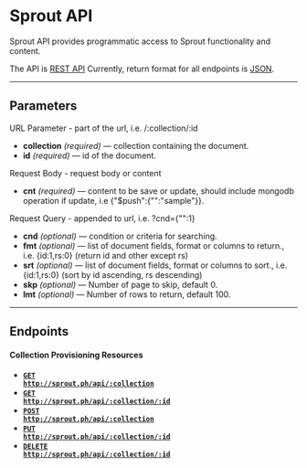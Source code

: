 # Sprout API

Sprout API provides programmatic access to Sprout functionality and content.

The API is [REST API](http://en.wikipedia.org/wiki/Representational_State_Transfer "RESTful")
Currently, return format for all endpoints is [JSON](http://json.org/ "JSON").


***

## Parameters

URL Parameter - part of the url, i.e. <url>/:collection/:id

- **collection** _(required)_ — collection containing the document.
- **id** _(required)_ — id of the document.

Request Body - request body or content

- **cnt** _(required)_ — content to be save or update, should include mongodb operation if update, i.e {"$push":{"<field>":"sample"}}.

Request Query - appended to url, i.e. <url>?cnd={"<field>":1}

- **cnd** _(optional)_ — condition or criteria for searching.
- **fmt** _(optional)_ — list of document fields, format or columns to return., i.e. {id:1,rs:0} (return id and other except rs)
- **srt** _(optional)_ — list of document fields, format or columns to sort., i.e. {id:1,rs:0} (sort by id ascending, rs descending)
- **skp** _(optional)_ — Number of page to skip, default 0.
- **lmt** _(optional)_ — Number of rows to return, default 100.

***

## Endpoints

#### Collection Provisioning Resources

- **[<code>GET http://sprout.ph/api/:collection</code>](https://github.com/facascante/sprout/blob/master/endpoints/get_all.md)**
- **[<code>GET http://sprout.ph/api/:collection/:id</code>](https://github.com/facascante/sprout/blob/master/endpoints/get_one.md)**
- **[<code>POST http://sprout.ph/api/:collection</code>](https://github.com/facascante/sprout/blob/master/endpoints/create_one.md)**
- **[<code>PUT http://sprout.ph/api/:collection/:id</code>](https://github.com/facascante/sprout/blob/master/endpoints/update_one.md)**
- **[<code>DELETE http://sprout.ph/api/:collection/:id</code>](https://github.com/facascante/sprout/blob/master/endpoints/delete_one.md)**
